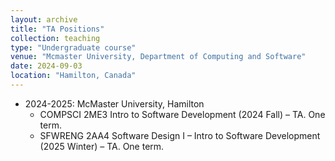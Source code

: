 ```yaml
---
layout: archive
title: "TA Positions"
collection: teaching
type: "Undergraduate course"
venue: "Mcmaster University, Department of Computing and Software"
date: 2024-09-03
location: "Hamilton, Canada"
---
```

* 2024-2025: McMaster University, Hamilton  
  * COMPSCI 2ME3 Intro to Software Development (2024 Fall) – TA. One term.  
  * SFWRENG 2AA4 Software Design I – Intro to Software Development (2025 Winter) – TA. One term.

